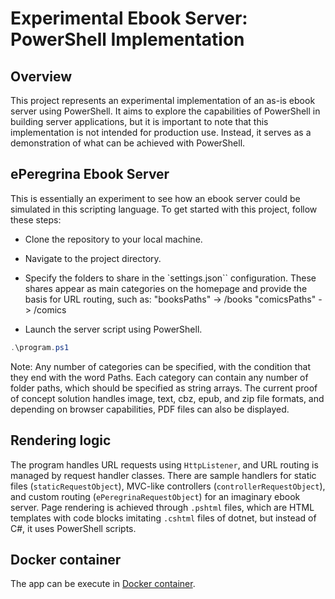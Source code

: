 # Experimental Ebook Server: PowerShell Implementation

## Overview

This project represents an experimental implementation of an as-is ebook server using PowerShell. It aims to explore the capabilities of PowerShell in building server applications, but it is important to note that this implementation is not intended for production use. Instead, it serves as a demonstration of what can be achieved with PowerShell.

## ePeregrina Ebook Server

This is essentially an experiment to see how an ebook server could be simulated in this scripting language. To get started with this project, follow these steps:

- Clone the repository to your local machine.
- Navigate to the project directory.
- Specify the folders to share in the `settings.json`` configuration. These shares appear as main categories on the homepage and provide the basis for URL routing, such as:
"booksPaths" -> /books
"comicsPaths" -> /comics

- Launch the server script using PowerShell.

```powershell
.\program.ps1
```

Note: Any number of categories can be specified, with the condition that they end with the word Paths. Each category can contain any number of folder paths, which should be specified as string arrays. The current proof of concept solution handles image, text, cbz, epub, and zip file formats, and depending on browser capabilities, PDF files can also be displayed.

## Rendering logic

The program handles URL requests using `HttpListener`, and URL routing is managed by request handler classes. There are sample handlers for static files (`staticRequestObject`), MVC-like controllers (`controllerRequestObject`), and custom routing (`ePeregrinaRequestObject`) for an imaginary ebook server. Page rendering is achieved through `.pshtml` files, which are HTML templates with code blocks imitating `.cshtml` files of dotnet, but instead of C#, it uses PowerShell scripts.

## Docker container

The app can be execute in [Docker container](./info/docker.md).



